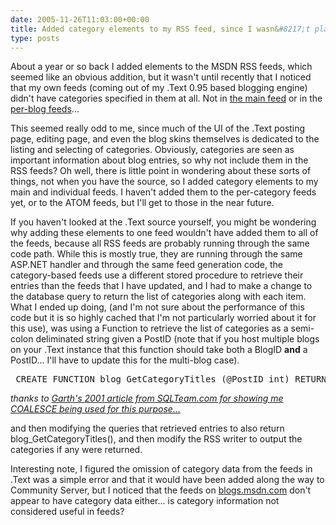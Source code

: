 ```yaml
---
date: 2005-11-26T11:03:00+00:00
title: Added category elements to my RSS feed, since I wasn&#8217;t playing Xbox 360
type: posts
---
```

About a year or so back I added <category> elements to the MSDN RSS feeds, which seemed like an obvious addition, but it wasn't until recently that I noticed that my own feeds (coming out of my .Text 0.95 based blogging engine) didn't have categories specified in them at all. Not in [the main feed](http://blogs.duncanmackenzie.net/MainFeed.aspx) or in the [per-blog feeds](http://blogs.duncanmackenzie.net/duncanma/rss.aspx)...

This seemed really odd to me, since much of the UI of the .Text posting page, editing page, and even the blog skins themselves is dedicated to the listing and selecting of categories. Obviously, categories are seen as important information about blog entries, so why not include them in the RSS feeds? Oh well, there is little point in wondering about these sorts of things, not when you have the source, so I added category elements to my main and individual feeds. I haven't added them to the per-category feeds yet, or to the ATOM feeds, but I'll get to those in the near future.

If you haven't looked at the .Text source yourself, you might be wondering why adding these elements to one feed wouldn't have added them to all of the feeds, because all RSS feeds are probably running through the same code path. While this is mostly true, they are running through the same ASP.NET handler and through the same feed generation code, the category-based feeds use a different stored procedure to retrieve their entries than the feeds that I have updated, and I had to make a change to the database query to return the list of categories along with each item. What I ended up doing, (and I'm not sure about the performance of this code but it is so highly cached that I'm not particularly worried about it for this use), was using a Function to retrieve the list of categories as a semi-colon deliminated string given a PostID (note that if you host multiple blogs on your .Text instance that this function should take both a BlogID **and** a PostID... I'll have to update this for the multi-blog case).

<pre> <span class="TSql_ReservedKeyword">CREATE</span> <span class="TSql_ReservedKeyword">FUNCTION</span> blog_GetCategoryTitles (@PostID <span class="TSql_DataType">int</span>) RETURNS <span class="TSql_DataType">nvarchar</span>(4000) <span class="TSql_ReservedKeyword">BEGIN</span> <span class="TSql_ReservedKeyword">DECLARE</span> @CategoryList <span class="TSql_DataType">nvarchar</span>(4000) <span class="TSql_ReservedKeyword">SELECT</span> @CategoryList = <span class="TSql_Function">COALESCE</span>(@CategoryList + <span class="TSql_String">';'</span>, <span class="TSql_String">''</span>) + blog_LinkCategories.Title <span class="TSql_ReservedKeyword">FROM</span> blog_Content <span class="TSql_Function">LEFT</span> <span class="TSql_Operator">OUTER</span> <span class="TSql_Operator">JOIN</span> blog_Links  <span class="TSql_ReservedKeyword">on</span> blog_Links.PostID = blog_Content.ID <span class="TSql_Function">LEFT</span> <span class="TSql_Operator">OUTER</span> <span class="TSql_Operator">JOIN</span> blog_LinkCategories <span class="TSql_ReservedKeyword">on</span> blog_Links.CategoryID = blog_LinkCategories.CategoryID <span class="TSql_ReservedKeyword">WHERE</span> blog_Content.ID=@PostID <span class="TSql_Operator">AND</span> blog_Content.BlogID = blog_Links.BlogID <span class="TSql_Operator">AND</span> blog_LinkCategories.Title != <span class="TSql_String">''</span> <span class="TSql_ReservedKeyword">RETURN</span> @CategoryList <span class="TSql_ReservedKeyword">END</span> </pre>

_thanks to [Garth's 2001 article from SQLTeam.com for showing me COALESCE being used for this purpose...](http://www.sqlteam.com/item.asp?ItemID=2368)_

and then modifying the queries that retrieved entries to also return blog_GetCategoryTitles(<PostID>), and then modify the RSS writer to output the categories if any were returned.

Interesting note, I figured the omission of category data from the feeds in .Text was a simple error and that it would have been added along the way to Community Server, but I noticed that the feeds on [blogs.msdn.com](http://blogs.msdn.com/alexbarn/rss.aspx) don't appear to have category data either... is category information not considered useful in feeds?
